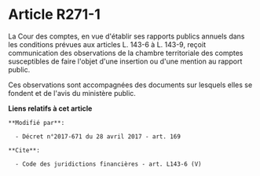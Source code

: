 # Article R271-1

La Cour des comptes, en vue d'établir ses rapports publics annuels dans les conditions prévues aux articles L. 143-6 à L.
143-9, reçoit communication des observations de la chambre territoriale des comptes susceptibles de faire l'objet d'une
insertion ou d'une mention au rapport public. 

Ces observations sont accompagnées des documents sur lesquels elles se fondent et de l'avis du ministère public.

**Liens relatifs à cet article**

	**Modifié par**:

	  - Décret n°2017-671 du 28 avril 2017 - art. 169

	**Cite**:

	  - Code des juridictions financières - art. L143-6 (V)
